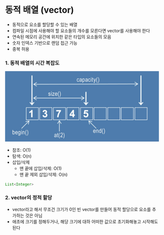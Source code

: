 # 동적 배열 (vector)

- 동적으로 요소를 할당할 수 있는 배열
- 컴파일 시점에 사용해야 할 요소들의 개수를 모른다면 vector를 사용해야 한다
- 연속된 메모리 공간에 위치한 같은 타입의 요소들의 모음
- 숫자 인덱스 기반으로 랜덤 접근 가능
- 중복 허용

### 1. 동적 배열의 시간 복잡도

![Alt text](image.png)

- 참조: O(1)
- 탐색: O(n)
- 삽입/삭제
  - 맨 끝에 삽입/삭제: O(1)
  - 맨 끝 제외 삽입/삭제: O(n)

```java
List<Integer>
```

### 2. vector의 정적 할당

- vector라고 해서 무조건 크기가 0인 빈 vector를 만들어 동적 할당으로 요소를 추가하는 것은 아님
- 애초에 크기를 정해두거나, 해당 크기에 대하 어떠한 값으로 초기화해놓고 시작해도 된다
